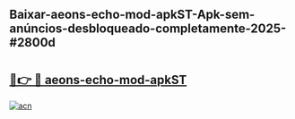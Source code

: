 ## Baixar-aeons-echo-mod-apkST-Apk-sem-anúncios-desbloqueado-completamente-2025-#2800d

# <h2><a href="https://ainizakaria.my?title=aeons-echo-mod-apkST&ref=20M">🔗👉 🔴 aeons-echo-mod-apkST</a></h2>

[![acn](https://github.com/user-attachments/assets/0f9c940e-d8b0-45ae-aac7-cd30a18b3e1c)](https://ainizakaria.my?title=aeons-echo-mod-apkST&ref=20M)

